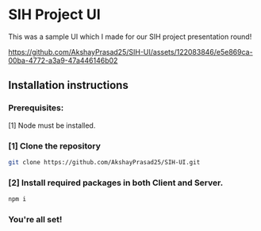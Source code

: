 # SIH Project UI
This was a sample UI which I made for our SIH project presentation round!



https://github.com/AkshayPrasad25/SIH-UI/assets/122083846/e5e869ca-00ba-4772-a3a9-47a446146b02



## Installation instructions

### Prerequisites:
[1] Node must be installed.</br>

### [1] Clone the repository
``` bash
git clone https://github.com/AkshayPrasad25/SIH-UI.git
```

### [2] Install required packages in both Client and Server.
``` bash
npm i
```
### You're all set!
